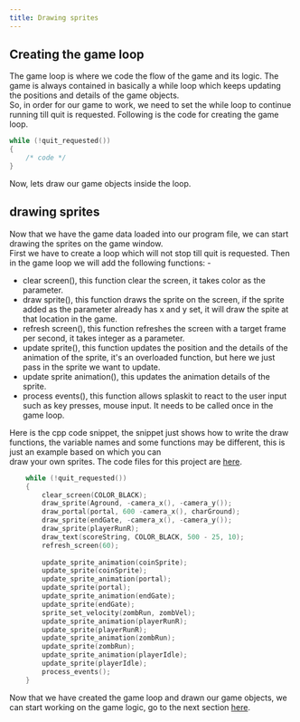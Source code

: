 ```yaml
---
title: Drawing sprites
---
```

## Creating the game loop 

The game loop is where we code the flow of the game and its logic. The game is always contained in basically a while loop which keeps updating the positions and details of the game objects.  
So, in order for our game to work, we need to set the while loop to continue running till quit is requested. Following is the code for creating the game loop.

```cpp
while (!quit_requested())
{
    /* code */
}
```

Now, lets draw our game objects inside the loop.

## drawing sprites 

Now that we have the game data loaded into our program file, we can start drawing the sprites on the game window.  
First we have to create a loop which will not stop till quit is requested. Then in the game loop we will add the following functions: -

+ clear screen(), this function clear the screen, it takes color as the parameter. 
+ draw sprite(), this function draws the sprite on the screen, if the sprite added as the parameter already has x and y set, it will draw the spite at that location in the game. 
+ refresh screen(), this function refreshes the screen with a target frame per second, it takes integer as a parameter. 
+ update sprite(), this function updates the position and the details of the animation of the sprite, it's an overloaded function, but here we just pass in the sprite we want to update. 
+ update sprite animation(), this updates the animation details of the sprite. 
+ process events(), this function allows splaskit to react to the user input such as key presses, mouse input. It needs to be called once in the game loop.

Here is the cpp code snippet, the snippet just shows how to write the draw functions, the variable names and some functions may be different, this is just an example based on which you can  
draw your own sprites. The code files for this project are [here](https://github.com/kay-kaushik/splashkit-karioGame).

```cpp
    while (!quit_requested())
    {
        clear_screen(COLOR_BLACK);
        draw_sprite(Aground, -camera_x(), -camera_y());
        draw_portal(portal, 600 -camera_x(), charGround);
        draw_sprite(endGate, -camera_x(), -camera_y());
        draw_sprite(playerRunR);
        draw_text(scoreString, COLOR_BLACK, 500 - 25, 10);
        refresh_screen(60);
        
        update_sprite_animation(coinSprite);
        update_sprite(coinSprite);
        update_sprite_animation(portal);
        update_sprite(portal);
        update_sprite_animation(endGate);
        update_sprite(endGate);
        sprite_set_velocity(zombRun, zombVel);
        update_sprite_animation(playerRunR);
        update_sprite(playerRunR);
        update_sprite_animation(zombRun);
        update_sprite(zombRun);
        update_sprite_animation(playerIdle);
        update_sprite(playerIdle);
        process_events();
    }
```

Now that we have created the game loop and drawn our game objects, we can start working on the game logic, go to the next section [here](link).



